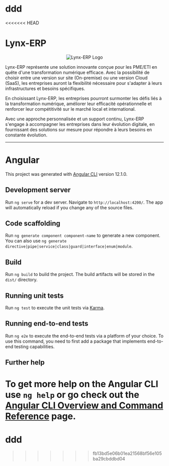# ddd
<<<<<<< HEAD
# Lynx-ERP

<p align="center">
  <img src="https://i.imgur.com/UtMXt3m.png" alt="Lynx-ERP Logo">
</p>

Lynx-ERP représente une solution innovante conçue pour les PME/ETI en quête d'une transformation numérique efficace. Avec la possibilité de choisir entre une version sur site (On-premise) ou une version Cloud (SaaS), les entreprises auront la flexibilité nécessaire pour s'adapter à leurs infrastructures et besoins spécifiques.

En choisissant Lynx-ERP, les entreprises pourront surmonter les défis liés à la transformation numérique, améliorer leur efficacité opérationnelle et renforcer leur compétitivité sur le marché local et international.

Avec une approche personnalisée et un support continu, Lynx-ERP s'engage à accompagner les entreprises dans leur évolution digitale, en fournissant des solutions sur mesure pour répondre à leurs besoins en constante évolution.

---

# Angular

This project was generated with [Angular CLI](https://github.com/angular/angular-cli) version 12.1.0.

## Development server

Run `ng serve` for a dev server. Navigate to `http://localhost:4200/`. The app will automatically reload if you change any of the source files.

## Code scaffolding

Run `ng generate component component-name` to generate a new component. You can also use `ng generate directive|pipe|service|class|guard|interface|enum|module`.

## Build

Run `ng build` to build the project. The build artifacts will be stored in the `dist/` directory.

## Running unit tests

Run `ng test` to execute the unit tests via [Karma](https://karma-runner.github.io).

## Running end-to-end tests

Run `ng e2e` to execute the end-to-end tests via a platform of your choice. To use this command, you need to first add a package that implements end-to-end testing capabilities.

## Further help

To get more help on the Angular CLI use `ng help` or go check out the [Angular CLI Overview and Command Reference](https://angular.io/cli) page.
=======
# ddd
>>>>>>> fb13bd5e06b01ea21568bf56e105ba29cbddbd04
